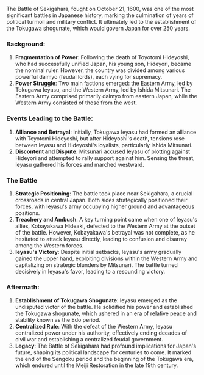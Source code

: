 The Battle of Sekigahara, fought on October 21, 1600, was one of the most significant battles in Japanese history, marking the culmination of years of political turmoil and military conflict. It ultimately led to the establishment of the Tokugawa shogunate, which would govern Japan for over 250 years.

### Background:
1. **Fragmentation of Power**: Following the death of Toyotomi Hideyoshi, who had successfully unified Japan, his young son, Hideyori, became the nominal ruler. However, the country was divided among various powerful daimyo (feudal lords), each vying for supremacy.
2. **Power Struggle**: Two main factions emerged: the Eastern Army, led by Tokugawa Ieyasu, and the Western Army, led by Ishida Mitsunari. The Eastern Army comprised primarily daimyo from eastern Japan, while the Western Army consisted of those from the west.
### Events Leading to the Battle:
1. **Alliance and Betrayal**: Initially, Tokugawa Ieyasu had formed an alliance with Toyotomi Hideyoshi, but after Hideyoshi's death, tensions rose between Ieyasu and Hideyoshi's loyalists, particularly Ishida Mitsunari.
2. **Discontent and Dispute**: Mitsunari accused Ieyasu of plotting against Hideyori and attempted to rally support against him. Sensing the threat, Ieyasu gathered his forces and marched westward.
### The Battle
1. **Strategic Positioning**: The battle took place near Sekigahara, a crucial crossroads in central Japan. Both sides strategically positioned their forces, with Ieyasu's army occupying higher ground and advantageous positions.
2. **Treachery and Ambush**: A key turning point came when one of Ieyasu's allies, Kobayakawa Hideaki, defected to the Western Army at the outset of the battle. However, Kobayakawa's betrayal was not complete, as he hesitated to attack Ieyasu directly, leading to confusion and disarray among the Western forces.
3. **Ieyasu's Victory**: Despite initial setbacks, Ieyasu's army gradually gained the upper hand, exploiting divisions within the Western Army and capitalizing on strategic blunders by Mitsunari. The battle turned decisively in Ieyasu's favor, leading to a resounding victory.

### Aftermath:
1. **Establishment of Tokugawa Shogunate**: Ieyasu emerged as the undisputed victor of the battle. He solidified his power and established the Tokugawa shogunate, which ushered in an era of relative peace and stability known as the Edo period.
2. **Centralized Rule**: With the defeat of the Western Army, Ieyasu centralized power under his authority, effectively ending decades of civil war and establishing a centralized feudal government.
3. **Legacy**: The Battle of Sekigahara had profound implications for Japan's future, shaping its political landscape for centuries to come. It marked the end of the Sengoku period and the beginning of the Tokugawa era, which endured until the Meiji Restoration in the late 19th century.